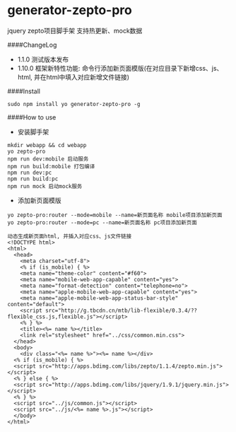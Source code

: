 # generator-zepto-pro
jquery zepto项目脚手架 支持热更新、mock数据

####ChangeLog
* 1.1.0 测试版本发布
* 1.10.0 框架新特性功能: 命令行添加新页面模版(在对应目录下新增css、js、html, 并在html中填入对应新增文件链接)

####Install
```
sudo npm install yo generator-zepto-pro -g
```
####How to use
* 安装脚手架
```
mkdir webapp && cd webapp
yo zepto-pro
npm run dev:mobile 启动服务
npm run build:mobile 打包编译
npm run dev:pc
npm run build:pc
npm run mock 启动mock服务
```
* 添加新页面模版
```
yo zepto-pro:router --mode=mobile --name=新页面名称 mobile项目添加新页面
yo zepto-pro:router --mode=pc --name=新页面名称 pc项目添加新页面
```

```
动态生成新页面html, 并插入对应css、js文件链接
<!DOCTYPE html>
<html>
  <head>
    <meta charset="utf-8">
    <% if (is_mobile) { %>
    <meta name="theme-color" content="#f60">
    <meta name="mobile-web-app-capable" content="yes">
    <meta name="format-detection" content="telephone=no">
    <meta name="apple-mobile-web-app-capable" content="yes">
    <meta name="apple-mobile-web-app-status-bar-style" content="default">
    <script src="http://g.tbcdn.cn/mtb/lib-flexible/0.3.4/??flexible_css.js,flexible.js"></script>
    <% } %>
    <title><%= name %></title>
    <link rel="stylesheet" href="../css/common.min.css">
  </head>
  <body>
    <div class="<%= name %>"><%= name %></div>
  <% if (is_mobile) { %>
  <script src="http://apps.bdimg.com/libs/zepto/1.1.4/zepto.min.js"></script>
  <% } else { %>
  <script src="http://apps.bdimg.com/libs/jquery/1.9.1/jquery.min.js"></script>
  <% } %>
  <script src="../js/common.js"></script>
  <script src="../js/<%= name %>.js"></script>
  </body>
</html>
```
